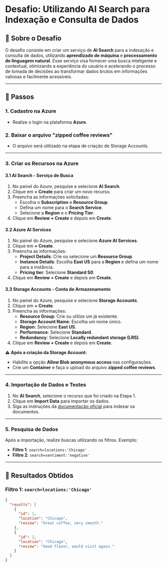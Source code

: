 # Desafio: Utilizando AI Search para Indexação e Consulta de Dados

## 📜 Sobre o Desafio

O desafio consiste em criar um serviço de **AI Search** para a indexação e consulta de dados, utilizando **aprendizado de máquina** e **processamento de linguagem natural**. Esse serviço visa fornecer uma busca inteligente e contextual, otimizando a experiência do usuário e acelerando o processo de tomada de decisões ao transformar dados brutos em informações valiosas e facilmente acessíveis.

---

## 🚀 Passos

### 1. **Cadastro na Azure**

- Realize o login na plataforma **Azure**.

### 2. **Baixar o arquivo "zipped coffee reviews"**

- O arquivo será utilizado na etapa de criação de Storage Accounts.

---

### 3. **Criar os Recursos na Azure**

#### 3.1 **AI Search - Serviço de Busca**

1. No painel do Azure, pesquise e selecione **AI Search**.
2. Clique em **+ Create** para criar um novo recurso.
3. Preencha as informações solicitadas:
   - Escolha o **Subscription** e **Resource Group**.
   - Defina um nome para o **Search Service**.
   - Selecione a **Region** e o **Pricing Tier**.
4. Clique em **Review + Create** e depois em **Create**.

#### 3.2 **Azure AI Services**

1. No painel do Azure, pesquise e selecione **Azure AI Services**.
2. Clique em **+ Create**.
3. Preencha as informações:
   - **Project Details**: Crie ou selecione um **Resource Group**.
   - **Instance Details**: Escolha **East US** para a **Region** e defina um nome para a instância.
   - **Pricing tier**: Selecione **Standard S0**.
4. Clique em **Review + Create** e depois em **Create**.

#### 3.3 **Storage Accounts - Conta de Armazenamento**

1. No painel do Azure, pesquise e selecione **Storage Accounts**.
2. Clique em **+ Create**.
3. Preencha as informações:
   - **Resource Group**: Crie ou utilize um já existente.
   - **Storage Account Name**: Escolha um nome único.
   - **Region**: Selecione **East US**.
   - **Performance**: Selecione **Standard**.
   - **Redundancy**: Selecione **Locally redundant storage (LRS)**.
4. Clique em **Review + Create** e depois em **Create**.

⚠️ **Após a criação da Storage Account:**
- Habilite a opção **Allow Blob anonymous access** nas configurações.
- Crie um **Container** e faça o upload do arquivo **zipped coffee reviews**.

---

### 4. **Importação de Dados e Testes**

1. No **AI Search**, selecione o recurso que foi criado na Etapa 1.
2. Clique em **Import Data** para importar os dados.
3. Siga as instruções da [documentação oficial](https://learn.microsoft.com/en-us/azure/search/index-documents) para indexar os documentos.

---

### 5. **Pesquisa de Dados**

Após a importação, realize buscas utilizando os filtros. Exemplo:

- **Filtro 1**: `search=locations:'Chicago'`
- **Filtro 2**: `search=sentiment:'negative'`

---

## 🎯 **Resultados Obtidos**

### Filtro 1: `search=locations:'Chicago'`

```json
{
  "results": [
    {
      "id": 1,
      "location": "Chicago",
      "review": "Great coffee, very smooth."
    },
    {
      "id": 2,
      "location": "Chicago",
      "review": "Good flavor, would visit again."
    }
  ]
}
